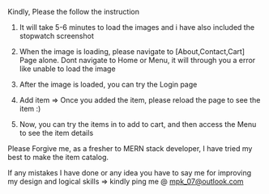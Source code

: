 Kindly, Please the follow the instruction

1. It will take 5-6 minutes to load the images and i have also included the stopwatch screenshot

2. When the image is loading, please navigate to [About,Contact,Cart] Page alone. Dont navigate to Home or Menu, it will through you a error like unable to load the image

3. After the image is loaded, you can try the Login page

4. Add item => Once you added the item, please reload the page to see the item :)

5. Now, you can try the items in to add to cart, and then access the Menu to see the item details 

Please Forgive me, as a fresher to MERN stack developer, I have tried my best to make the item catalog.

If any mistakes I have done or any idea you have to say me for improving my design and logical skills => kindly ping me @ mpk_07@outlook.com
